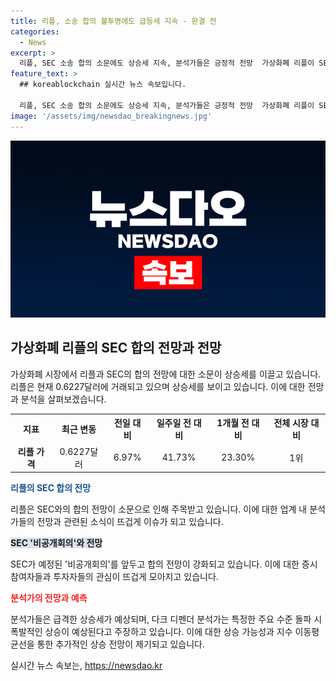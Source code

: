 ```yaml
---
title: 리플, 소송 합의 불투명에도 급등세 지속 - 판결 전
categories:
  - News
excerpt: >
  리플, SEC 소송 합의 소문에도 상승세 지속, 분석가들은 긍정적 전망  가상화폐 리플이 SEC와의 합의 소문 속에 계속해서 상승세를 이어가고 있습니다. 현재 리플은 상위 100개 코인 중 1위를 차지할 정도로 1주일 전 대비 41.73% 상승하며 0.6227달러에 거래되고 있습니다. SEC의 비공개회의로 인해 투자자들은 잠재적인 합의 가능성을 보이고 있지만, 관련 전문가들은 긍정적인 전망을 제시하고 있습니다. 다크 디펜더는 0.6649달러 돌파 시 18달러~36달러 가격대를 기대할 수 있으며, 200일 지수이동평균선을 넘어 추가적 상승 가능성을 언급하고 있습니다.
feature_text: >
  ## koreablockchain 실시간 뉴스 속보입니다.

  리플, SEC 소송 합의 소문에도 상승세 지속, 분석가들은 긍정적 전망  가상화폐 리플이 SEC와의 합의 소문 속에 계속해서 상승세를 이어가고 있습니다. 현재 리플은 상위 100개 코인 중 1위를 차지할 정도로 1주일 전 대비 41.73% 상승하며 0.6227달러에 거래되고 있습니다. SEC의 비공개회의로 인해 투자자들은 잠재적인 합의 가능성을 보이고 있지만, 관련 전문가들은 긍정적인 전망을 제시하고 있습니다. 다크 디펜더는 0.6649달러 돌파 시 18달러~36달러 가격대를 기대할 수 있으며, 200일 지수이동평균선을 넘어 추가적 상승 가능성을 언급하고 있습니다.
image: '/assets/img/newsdao_breakingnews.jpg'
---
```


<p><img src="/assets/img/newsdao_breakingnews.jpg" alt="koreablockchain 속보" /></p>

<h2 data-ke-size="size26">가상화폐 리플의 SEC 합의 전망과 전망</h2>

<p data-ke-size="size16">가상화폐 시장에서 리플과 SEC의 합의 전망에 대한 소문이 상승세를 이끌고 있습니다. 리플은 현재 0.6227달러에 거래되고 있으며 상승세를 보이고 있습니다. 이에 대한 전망과 분석을 살펴보겠습니다.</p>

<table>
    <tr>
        <th>지표</th>
        <th>최근 변동</th>
        <th>전일 대비</th>
        <th>일주일 전 대비</th>
        <th>1개월 전 대비</th>
        <th>전체 시장 대비</th>
    </tr>
    <tr>
        <td style="text-align: center; height: 17px;"><b>리플 가격</b></td>
        <td style="text-align: center; height: 17px;">0.6227달러</td>
        <td style="text-align: center; height: 17px;">6.97%</td>
        <td style="text-align: center; height: 17px;">41.73%</td>
        <td style="text-align: center; height: 17px;">23.30%</td>
        <td style="text-align: center; height: 17px;">1위</td>
    </tr>
</table>

<p><b><span style="color: #1a5490;">리플의 SEC 합의 전망</span></b></p>

<p data-ke-size="size16">리플은 SEC와의 합의 전망이 소문으로 인해 주목받고 있습니다. 이에 대한 업계 내 분석가들의 전망과 관련된 소식이 뜨겁게 이슈가 되고 있습니다.</p>

<p><b><span style="background-color: #21538527;">SEC '비공개회의'와 전망</span></b></p>

<p data-ke-size="size16">SEC가 예정된 '비공개회의'를 앞두고 합의 전망이 강화되고 있습니다. 이에 대한 증시 참여자들과 투자자들의 관심이 뜨겁게 모아지고 있습니다.</p>

<p><b><span style="color: #ee2323;">분석가의 전망과 예측</span></b></p>

<p data-ke-size="size16">분석가들은 급격한 상승세가 예상되며, 다크 디펜더 분석가는 특정한 주요 수준 돌파 시 폭발적인 상승이 예상된다고 주장하고 있습니다. 이에 대한 상승 가능성과 지수 이동평균선을 통한 추가적인 상승 전망이 제기되고 있습니다.</p>
실시간 뉴스 속보는, <a href="https://newsdao.kr" rel="dofollow">https://newsdao.kr</a>


